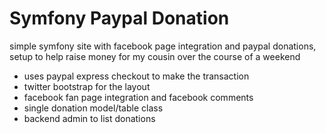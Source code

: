 Symfony Paypal Donation
=========================

simple symfony site with facebook page integration and paypal donations, setup to help raise money for my cousin over the course of a weekend

- uses paypal express checkout to make the transaction
- twitter bootstrap for the layout
- facebook fan page integration and facebook comments
- single donation model/table class
- backend admin to list donations

